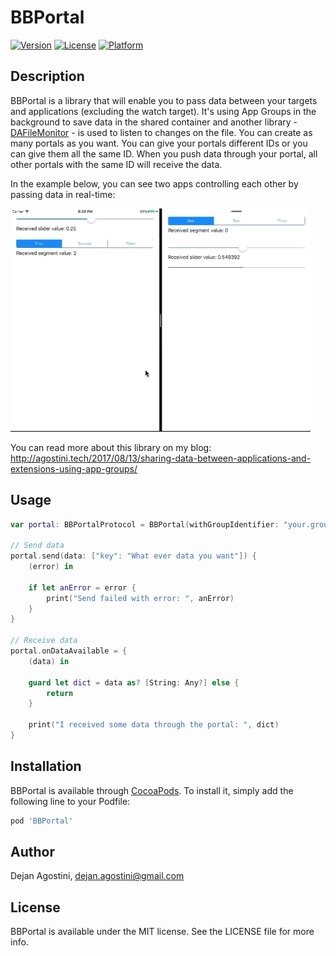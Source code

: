 # BBPortal

[![Version](https://img.shields.io/cocoapods/v/BBPortal.svg?style=flat)](http://cocoapods.org/pods/BBPortal)
[![License](https://img.shields.io/cocoapods/l/BBPortal.svg?style=flat)](http://cocoapods.org/pods/BBPortal)
[![Platform](https://img.shields.io/cocoapods/p/BBPortal.svg?style=flat)](http://cocoapods.org/pods/BBPortal)

## Description

BBPortal is a library that will enable you to pass data between your targets and applications (excluding the watch target). It's using App Groups in the background to save data in the shared container and another library - [DAFileMonitor](https://github.com/dagostini/DAFileMonitor) - is used to listen to changes on the file. You can create as many portals as you want. You can give your portals different IDs or you can give them all the same ID. When you push data through your portal, all other portals with the same ID will receive the data.

In the example below, you can see two apps controlling each other by passing data in real-time:

![BBPortal_usage_med2](./docs/BBPortal_usage_med2.gif)

You can read more about this library on my blog: http://agostini.tech/2017/08/13/sharing-data-between-applications-and-extensions-using-app-groups/

## Usage

```swift
var portal: BBPortalProtocol = BBPortal(withGroupIdentifier: "your.group.identifier.goes.here", andPortalID: "id.for.this.portal")

// Send data
portal.send(data: ["key": "What ever data you want"]) { 
    (error) in

    if let anError = error {
        print("Send failed with error: ", anError)
    }
}

// Receive data
portal.onDataAvailable = {
    (data) in

    guard let dict = data as? [String: Any?] else {
        return
    }

    print("I received some data through the portal: ", dict)
}
```

## Installation

BBPortal is available through [CocoaPods](http://cocoapods.org). To install
it, simply add the following line to your Podfile:

```ruby
pod 'BBPortal'
```

## Author

Dejan Agostini, dejan.agostini@gmail.com

## License

BBPortal is available under the MIT license. See the LICENSE file for more info.
